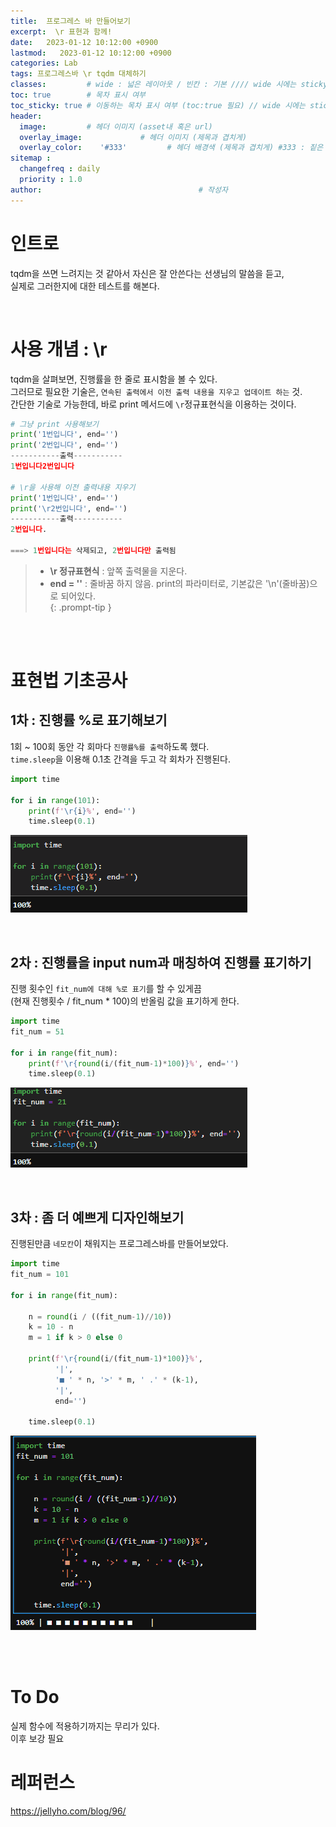 ```yaml
---
title:  프로그레스 바 만들어보기
excerpt:  \r 표현과 함께!
date:   2023-01-12 10:12:00 +0900
lastmod:   2023-01-12 10:12:00 +0900
categories: Lab
tags: 프로그레스바 \r tqdm 대체하기
classes:         # wide : 넓은 레이아웃 / 빈칸 : 기본 //// wide 시에는 sticky toc 불가
toc: true        # 목차 표시 여부
toc_sticky: true # 이동하는 목차 표시 여부 (toc:true 필요) // wide 시에는 sticky toc 불가
header: 
  image:         # 헤더 이미지 (asset내 혹은 url)
  overlay_image:             # 헤더 이미지 (제목과 겹치게)
  overlay_color:    '#333'         # 헤더 배경색 (제목과 겹치게) #333 : 짙은 회색
sitemap :
  changefreq : daily
  priority : 1.0
author:                                   # 작성자
---
```

<!--postNo: 20230112_001-->


# 인트로
tqdm을 쓰면 느려지는 것 같아서 자신은 잘 안쓴다는 선생님의 말씀을 듣고,  
실제로 그러한지에 대한 테스트를 해본다.


<br>

# 사용 개념 : \r
tqdm을 살펴보면, 진행률을 한 줄로 표시함을 볼 수 있다.  
그러므로 필요한 기술은, `연속된 출력에서 이전 출력 내용을 지우고 업데이트 하는` 것.  
간단한 기술로 가능한데, 바로 print 메서드에 `\r`정규표현식을 이용하는 것이다.  

```python
# 그냥 print 사용해보기
print('1번입니다', end='')
print('2번입니다', end='')
-----------출력-----------
1번입니다2번입니다

# \r을 사용해 이전 출력내용 지우기
print('1번입니다', end='')
print('\r2번입니다', end='')
-----------출력-----------
2번입니다.

===> 1번입니다는 삭제되고, 2번입니다만 출력됨

```
> * <b>\r 정규표현식</b> : 앞쪽 출력물을 지운다.  
> * <b>end = ''</b> : 줄바꿈 하지 않음. print의 파라미터로, 기본값은 '\n'(줄바꿈)으로 되어있다.  
{: .prompt-tip }


<br>
<br>


# 표현법 기초공사  

## 1차 : 진행률 %로 표기해보기  
1회 ~ 100회 동안 각 회마다 `진행률%를 출력`하도록 했다.  
`time.sleep`을 이용해 0.1초 간격을 두고 각 회차가 진행된다.  
```python
import time

for i in range(101):
    print(f'\r{i}%', end='')
    time.sleep(0.1)
```
![](/assets/images/20230112_001_002.gif)

<br>

## 2차 : 진행률을 input num과 매칭하여 진행률 표기하기  
진행 횟수인 `fit_num에 대해 %로 표기`를 할 수 있게끔  
(현재 진행횟수 / fit_num * 100)의 반올림 값을 표기하게 한다.  
```python
import time
fit_num = 51

for i in range(fit_num):
    print(f'\r{round(i/(fit_num-1)*100)}%', end='')
    time.sleep(0.1)
```
![](/assets/images/20230112_001_003.gif)

<br>

## 3차 : 좀 더 예쁘게 디자인해보기
진행된만큼 `네모칸`이 채워지는 프로그레스바를 만들어보았다.
```python
import time
fit_num = 101

for i in range(fit_num):
    
    n = round(i / ((fit_num-1)//10))
    k = 10 - n
    m = 1 if k > 0 else 0
    
    print(f'\r{round(i/(fit_num-1)*100)}%',
          '|',
          '■ ' * n, '>' * m, ' .' * (k-1),
          '|',
          end='')
    
    time.sleep(0.1)
```
![](/assets/images/20230112_001_001.gif)


<br>
<br>


# To Do
실제 함수에 적용하기까지는 무리가 있다.  
이후 보강 필요  


# 레퍼런스  
https://jellyho.com/blog/96/
